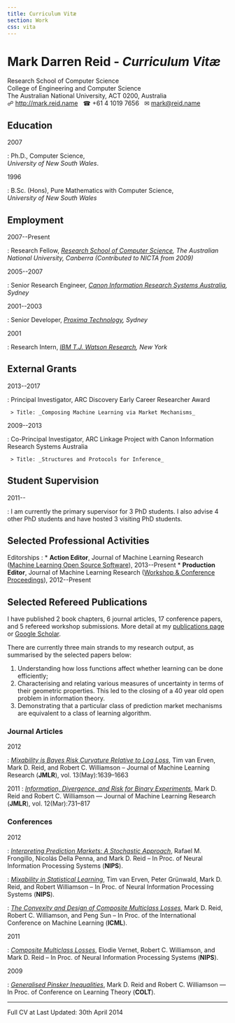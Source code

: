 ```yaml
---
title: Curriculum Vitæ
section: Work
css: vita
---
```


# Mark Darren Reid - _Curriculum Vitæ_

Research School of Computer Science    
College of Engineering and Computer Science    
The Australian National University, ACT 0200, Australia    
☍ <http://mark.reid.name> &nbsp; ☎ +61 4 1019 7656 &nbsp; ✉ <mark@reid.name>


## Education
<div class="section">

2007

:   Ph.D., Computer Science,      
    _University of New South Wales_.
    

1996

:   B.Sc. (Hons), Pure Mathematics with Computer Science,      
    _University of New South Wales_

</div>



## Employment
<div class="section">

2007--Present

:    Research Fellow, 
     _[Research School of Computer Science][], The Australian National University, Canberra_
	 _(Contributed to NICTA from 2009)_

[Research School of Computer Science]: http://cs.anu.edu.au/
[Artificial Intelligence group]: http://ai.cecs.anu.edu.au/
[Australian National University]: http://anu.edu.au/


2005--2007

:    Senior Research Engineer, 
     _[Canon Information Research Systems Australia][CISRA], Sydney_
	 
[CISRA]: http://www.cisra.com.au/


2001--2003

:    Senior Developer, 
     _[Proxima Technology][], Sydney_

[Proxima Technology]: http://www.computerworld.com.au/article/177083/compuware_acquires_local_r_d_centre/

2001

:    Research Intern, 
     _[IBM T.J. Watson Research][Watson], New York_

[Watson]: http://www.watson.ibm.com/index.shtml

</div>


## External Grants
<div class="section">

2013--2017

:    Principal Investigator, ARC Discovery Early Career Researcher Award
     
     > Title: _Composing Machine Learning via Market Mechanisms_

2009--2013

:    Co-Principal Investigator, ARC Linkage Project with Canon Information Research
     Systems Australia

	 > Title: _Structures and Protocols for Inference_

  </div>

[solar]: http://www.australiansolarinstitute.com.au/machine-learning-based-forecasting-of-distributed-solar-energy/.aspx
[decra]: http://mark.reid.name/work/mlmm/
[psi]: http://psi.cecs.anu.edu.au/
[acsrf]: http://www.innovation.gov.au/Science/InternationalCollaboration/ACSRF/GroupMissions/Pages/2012-13FundingRound.aspx


## Student Supervision
<div class="section">
2011--

:   I am currently the primary supervisor for 3 PhD students.
    I also advise 4 other PhD students and have hosted 3 visiting
    PhD students.
</div>


<!-- <div class="break"></div> -->

<!--
## Course Teaching and Convening
<div class="section">

2013 (S2)
:    Convening and co-lecturing _[Information Theory (COMP2610)](http://cs.anu.edu.au/courses/COMP2610/)_, ANU      

2012 (S2)
:    Convening and co-lecturing _[Information Theory (COMP2610)](http://cs.anu.edu.au/courses/COMP2610/)_, ANU

:    Co-lecturing _[Advanced Topics in Statistical Machine Learning (COMP8650)](https://studyat.anu.edu.au/2012/courses/COMP8650;details.html)_, ANU

2011 (S2)
:    Convening and co-lecturing _[Information Theory (COMP2610)](http://cs.anu.edu.au/courses/COMP2610/)_, ANU
</div>
-->

<!--
## Professional Development
<div class="section">
Courses Taken
:    * _[Foundations of University Teaching and Learning][futl]_, [CEDAM][] ANU, 2011
     * _Postdoc/Early Career Academic Writing Cycle_, ANU, 2010
     * _[Research Supervision][ressup]_, [CEDAM][] ANU, 2009
     * _Team Management Training Accreditation_, [Team Managent Systems][tms], 2009
     * _[Academic Leadership and Management][alm]_, [CEDAM][] ANU, 2008
</div>
</div>

[cedam]: http://cedam.anu.edu.au/
[futl]: http://cedam.anu.edu.au/teaching-enrichment/foundations
[ressup]: http://researchsuper.cedam.anu.edu.au/
[alm]: http://cedam.anu.edu.au/career-development/academic-leadership-management
[tms]: http://www.tms.com.au/
-->

## Selected Professional Activities
<div class="section">

Editorships
:   * **Action Editor**, Journal of Machine Learning Research ([Machine Learning Open Source Software](http://jmlr.org/mloss/)), 2013--Present
    * **Production Editor**, Journal of Machine Learning Research ([Workshop & Conference Proceedings](http://jmlr.org/proceedings/)), 2012--Present

</div>

[acml]: http://acml12.comp.nus.edu.sg
[icml2012pc]: http://icml.cc/2012/committee-members/
[nips]: http://nips.cc/
[icml]: http://www.machinelearning.org/icml.html
[colt]: http://www.learningtheory.org/
[alt]: http://www-alg.ist.hokudai.ac.jp/~thomas/ALTARCH/altarch.jhtml
[uai]: http://www.auai.org/



## Selected Refereed Publications

I have published 2 book chapters, 6 journal articles, 17 conference papers, and 5 
refereed workshop submissions. More detail at my 
[publications page](http://mark.reid.name/work/pubs/) or 
[Google Scholar](http://scholar.google.com.au/citations?user=H2dgqTYAAAAJ&hl=en).

There are currently three main strands to my research output, as summarised
by the selected papers below: 
1) Understanding how loss functions 
affect whether learning can be done efficiently; 
2) Characterising and relating various measures of uncertainty in terms of
	their geometric properties. 
	This led to the closing of a 40 year
	old open problem in information theory.
3) Demonstrating that a particular class of prediction market 
	mechanisms are equivalent to a class of 
	learning algorithm.

<!-- <div class="break"></div> -->

### Journal Articles
<div class="section">

2012

:    _[Mixability is Bayes Risk Curvature Relative to Log Loss][jmlr12]_, 
     Tim van Erven, Mark D. Reid, and Robert C. Williamson 
	 – Journal of Machine Learning Research (**JMLR**), vol. 13(May):1639–1663
     
2011
:    _[Information, Divergence, and Risk for Binary Experiments][jmlr11]_, 
     Mark D. Reid and Robert C. Williamson 
	 — Journal of Machine Learning Research (**JMLR**), vol. 12(Mar):731–817

</div> 

### Conferences
<div class="section">
2012

:    _[Interpreting Prediction Markets: A Stochastic Approach][nips12-markets]_, 
	 Rafael M. Frongillo, Nicolás Della Penna, and Mark D. Reid 
	 – In Proc. of Neural Information Processing Systems (**NIPS**).

:    _[Mixability in Statistical Learning][nips12-stochmix]_,
     Tim van Erven, Peter Grünwald, Mark D. Reid, and Robert Williamson
     – In Proc. of Neural Information Processing Systems (**NIPS**). 

:    _[The Convexity and Design of Composite Multiclass Losses][icml12-multi]_, 
     Mark D. Reid, Robert C. Williamson, and Peng Sun 
	 – In Proc. of the International Conference on Machine Learning (**ICML**).

2011

:    _[Composite Multiclass Losses][nips11]_, 
     Elodie Vernet, Robert C. Williamson, and Mark D. Reid 
	 – In Proc. of Neural Information Processing Systems (**NIPS**).

2009

:    _[Generalised Pinsker Inequalities][colt09]_, 
     Mark D. Reid and Robert C. Williamson 
	 — In Proc. of Conference on Learning Theory (**COLT**).

</div>



[icml12-aoso]: http://mark.reid.name/bits/pubs/icml12-aoso.pdf
[icml12-multi]: http://mark.reid.name/bits/pubs/icml12-multi.pdf
[nips12-markets]: http://mark.reid.name/bits/pubs/nips12-markets.pdf
[icml12-fdiv]: http://mark.reid.name/bits/pubs/icml12-fdiv.pdf
[nips12-stochmix]: http://mark.reid.name/bits/pubs/nips12-stochmix.pdf
[isj02]: http://mark.reid.dev/files/pubs/isj02.pdf
[jmlr10]: http://jmlr.csail.mit.edu/papers/v11/reid10a.html
[jmlr11]: http://jmlr.csail.mit.edu/papers/v12/reid11a.html
[jmlr12]: http://jmlr.csail.mit.edu/papers/v13/vanerven12a.html
[eml]: http://www.springer.com/computer/ai/book/978-0-387-30768-8
[emlgb]: http://dl.dropbox.com/u/38668/Papers/Generalization_Bounds.pdf
[nips11]: http://books.nips.cc/papers/files/nips24/NIPS2011_0719.pdf
[colt11]: http://mark.reid.name/files/pubs/colt11.pdf 
[nips09talk]: http://videolectures.net/nipsworkshops09_williamson_dgvbe/
[nips09gd]: http://gen-disc2009.wdfiles.com/local--files/schedule/gendisc09-williamson.pdf
[aistats10]: http://jmlr.csail.mit.edu/proceedings/papers/v9/reid10a/reid10a.pdf
[icdm09]: http://mark.reid.name/files/pubs/icdm09.pdf
[colt09]: http://mark.reid.name/files/pubs/colt09.pdf
[icml09]: http://mark.reid.name/files/pubs/icml09.pdf
[ilp04]: http://mark.reid.name/files/pubs/ilp04.pdf
[icml00]: http://mark.reid.dev/files/pubs/icml00.pdf
[ilp00]: http://mark.reid.dev/files/pubs/ilp00.pdf
[ds99]: http://mark.reid.dev/files/pubs/ds99.pdf
[ci12]: http://arxiv.org/pdf/1204.3511.pdf




----
<div class="quiet">
<span class="print">Full CV at <http://mark.reid.name/work/vita/></span>
<span class="right">Last Updated: 30th April 2014</span>
</div>

<script type="text/javascript" src="/js/jquery.js"> </script>
<script type="text/javascript">
	$(document).ready(function(){
		$(".section").addClass('toggleable');
		$("blockquote").addClass('toggleable');
		// $("blockquote").prev().addClass('hide');

		$(".toggleable").prev().addClass('toggle');
		$(".section").prev(".toggle").prepend('<span class="showhide left">&nbsp;</span>');
		$(".section .toggle").append('<span class="showhide">&nbsp;</span>');
		$(".showhide").click(function() { $(this).parent().toggleClass('hide'); });


		$(".section").prev(".toggle").append('<span class="all">&nbsp;</span>');
		$("#page h1").append('<span class="all">&nbsp;</span>');
		$("h2 .all").toggle(function() { 
			$(this).addClass('show'); 
			$(this).parent().next(".section").find(".toggle").removeClass("hide"); 
		}, function() {
			$(this).removeClass('show'); 
			$(this).parent().next(".section").find(".toggle").addClass("hide"); 			
		});

		$("h1 .all").toggle(function() {
			$(this).addClass('show'); 
			$(".toggle").removeClass("hide"); 
		}, function() {
			$(this).removeClass('show'); 
			$(".toggle").addClass("hide");
		});
	});
</script>


